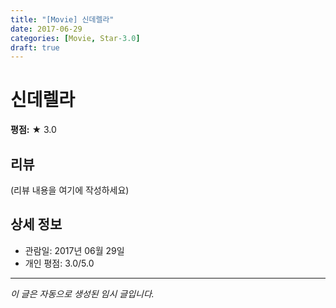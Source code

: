 ```yaml
---
title: "[Movie] 신데렐라"
date: 2017-06-29
categories: [Movie, Star-3.0]
draft: true
---
```


# 신데렐라

**평점:** ★ 3.0

## 리뷰

(리뷰 내용을 여기에 작성하세요)

## 상세 정보

- 관람일: 2017년 06월 29일
- 개인 평점: 3.0/5.0

---

*이 글은 자동으로 생성된 임시 글입니다.*
